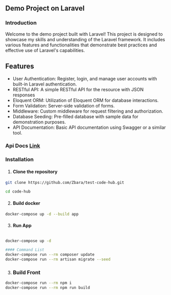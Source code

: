 ## Demo Project on Laravel


### Introduction


Welcome to the demo project built with Laravel! This project is designed to showcase my skills and understanding of the Laravel framework. It includes various features and functionalities that demonstrate best practices and effective use of Laravel's capabilities.

## Features

- User Authentication: Register, login, and manage user accounts with built-in Laravel authentication.
- RESTful API: A simple RESTful API for the resource with JSON responses
- Eloquent ORM: Utilization of Eloquent ORM for database interactions.
- Form Validation: Server-side validation of forms.
- Middleware: Custom middleware for request filtering and authorization.
- Database Seeding: Pre-filled database with sample data for demonstration purposes.
- API Documentation: Basic API documentation using Swagger or a similar tool.

### Api Docs [Link](https://www.postman.com/solar-comet-410321/workspace/code-hub)


### Installation
1. #### Clone the repository
```sh
git clone https://github.com/Zbara/test-code-hub.git

cd code-hub
```
2. #### Build docker 

```sh
docker-compose up -d --build app
```

3. #### Run App

```sh

docker-compose up -d

#### Command List 
docker-compose run --rm composer update
docker-compose run --rm artisan migrate --seed
```

3. ### Build Front
```sh
docker-compose run --rm npm i
docker-compose run --rm npm run build
```
